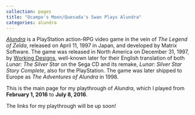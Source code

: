 ```yaml
---
collection: pages
title: "Ocampo's Moon/Quesada's Swan Plays Alundra"
categories: alundra
---
```


[*Alundra*][al-link] is a PlayStation action-RPG video game in the vein of *The Legend of Zelda*, released on April 11, 1997 in Japan, and developed by Matrix Software. The game was released in North America on December 31, 1997, by [Working Designs][wds], well-known later for their English translation of both *Lunar: The Silver Star* on the Sega CD and its remake, *Lunar: Silver Star Story Complete*, also for the PlayStation. The game was later shipped to Europe as *The Adventures of Alundra* in 1998.

This is the main page for my playthrough of *Alundra*, which I played from **February 1, 2016** to **July 8, 2016**.

The links for my playthrough will be up soon!

[al-link]: https://en.wikipedia.org/wiki/Alundra
[wds]:     https://en.wikipedia.org/wiki/Working_Designs
